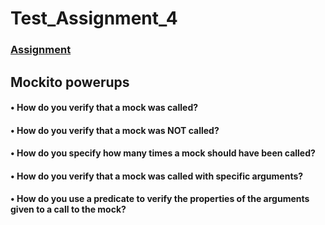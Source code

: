 # Test_Assignment_4

### [Assignment](https://datsoftlyngby.github.io/soft2020fall/resources/672dd591-assignment-04.pdf)  
 


## Mockito powerups  

#### • How do you verify that a mock was called?  
#### • How do you verify that a mock was NOT called?  
#### • How do you specify how many times a mock should have been called?  
#### • How do you verify that a mock was called with specific arguments?  
#### • How do you use a predicate to verify the properties of the arguments given to a call to the mock?  

